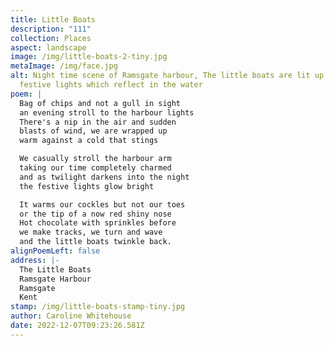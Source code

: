 ```yaml
---
title: Little Boats
description: "111"
collection: Places
aspect: landscape
image: /img/little-boats-2-tiny.jpg
metaImage: /img/face.jpg
alt: Night time scene of Ramsgate harbour, The little boats are lit up with
  festive lights which reflect in the water
poem: |
  Bag of chips and not a gull in sight
  an evening stroll to the harbour lights
  There's a nip in the air and sudden 
  blasts of wind, we are wrapped up 
  warm against a cold that stings

  We casually stroll the harbour arm
  taking our time completely charmed
  and as twilight darkens into the night
  the festive lights glow bright

  It warms our cockles but not our toes
  or the tip of a now red shiny nose
  Hot chocolate with sprinkles before
  we make tracks, we turn and wave 
  and the little boats twinkle back.
alignPoemLeft: false
address: |-
  The Little Boats
  Ramsgate Harbour
  Ramsgate
  Kent
stamp: /img/little-boats-stamp-tiny.jpg
author: Caroline Whitehouse
date: 2022-12-07T09:23:26.581Z
---
```

